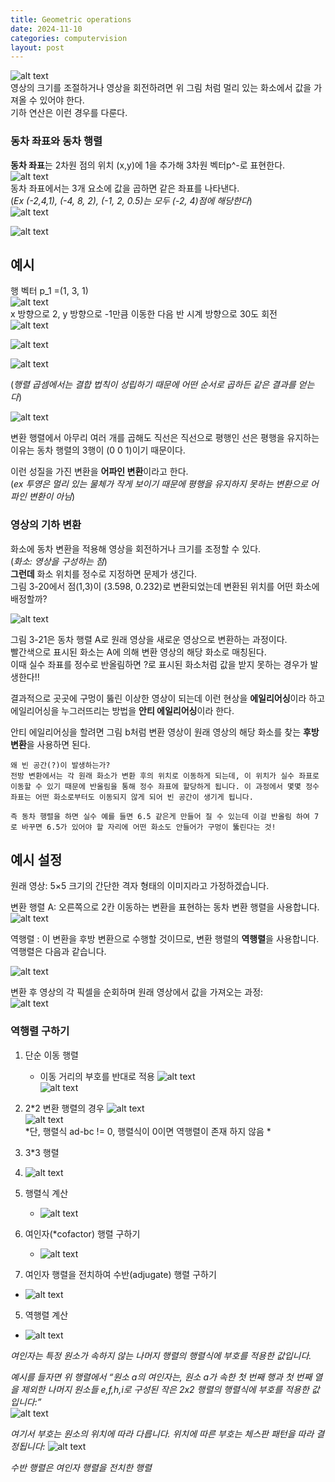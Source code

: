 ```yaml
---
title: Geometric operations
date: 2024-11-10
categories: computervision
layout: post
---
```


![alt text](image-27.png)  
영상의 크기를 조절하거나 영상을 회전하려면 위 그림 처럼 멀리 있는 화소에서 값을 가져올 수 있어야 한다.  
기하 연산은 이런 경우를 다룬다.  

### 동차 좌표와 동차 행렬 
**동차 좌표**는 2차원 점의 위치 (x,y)에 1을 추가해 3차원 벡터p^-로 표현한다.  
![alt text](image-28.png)  
동차 좌표에서는 3개 요소에 값을 곱하면 같은 좌표를 나타낸다.  
(*Ex (-2,4,1), (-4, 8, 2), (-1, 2, 0.5)는 모두 (-2, 4)점에 해당한다*)  
![alt text](image-29.png)  

![alt text](image-30.png)  

예시
--
행 벡터 p_1 =(1, 3, 1)  
![alt text](image-31.png)  
x 방향으로 2, y 방향으로 -1만큼 이동한 다음 반 시계 방향으로 30도 회전   
![alt text](image-32.png)  

![alt text](image-33.png)  

![alt text](image-34.png)  

(*행렬 곱셈에서는 결합 법칙이 성립하기 때문에 어떤 순서로 곱하든 같은 결과를 얻는다*)  

![alt text](image-35.png)  

변환 행렬에서 아무리 여러 개를 곱해도 직선은 직선으로 평행인 선은 평행을 유지하는 이유는 동차 행렬의 3행이 (0 0 1)이기 때문이다.  

이런 성질을 가진 변환을 **어파인 변환**이라고 한다.  
(*ex 투영은 멀리 있는 물체가 작게 보이기 때문에 평행을 유지하지 못하는 변환으로 어파인 변환이 아님*)  

### 영상의 기하 변환


화소에 동차 변환을 적용해 영상을 회전하거나 크기를 조정할 수 있다.  
(*화소: 영상을 구성하는 점*)  
**그런데** 화소 위치를 정수로 지정하면 문제가 생긴다.  
그림 3-20에서 점(1,3)이 (3.598, 0.232)로 변환되었는데 변환된 위치를 어떤 화소에 배정할까?  

![alt text](image-36.png)  

그림 3-21은 동차 행렬 A로 원래 영상을 새로운 영상으로 변환하는 과정이다.  
빨간색으로 표시된 화소는  A에 의해 변환 영상의 해당 화소로 매칭된다.  
이때 실수 좌표를 정수로 반올림하면 ?로 표시된 화소처럼 값을 받지 못하는 경우가 발생한다!!  

결과적으로 곳곳에 구멍이 뚫린 이상한 영상이 되는데 이런 현상을 **에일리어싱**이라 하고 에일리어싱을 누그러뜨리는 방법을 **안티 에일리어싱**이라 한다.  

안티 에일리어싱을 할려면 그림 b처럼 변환 영상이 원래 영상의 해당 화소를 찾는 **후방 변환**을 사용하면 된다.  

```
왜 빈 공간(?)이 발생하는가?
전방 변환에서는 각 원래 화소가 변환 후의 위치로 이동하게 되는데, 이 위치가 실수 좌표로 이동할 수 있기 때문에 반올림을 통해 정수 좌표에 할당하게 됩니다. 이 과정에서 몇몇 정수 좌표는 어떤 화소로부터도 이동되지 않게 되어 빈 공간이 생기게 됩니다.

즉 동차 행렬을 하면 실수 예를 들면 6.5 같은게 만들어 질 수 있는데 이걸 반올림 하여 7로 바꾸면 6.5가 있어야 할 자리에 어떤 화소도 안들어가 구멍이 뚫린다는 것!

```

예시 설정
--
원래 영상: 
5×5 크기의 간단한 격자 형태의 이미지라고 가정하겠습니다.

변환 행렬 
A: 오른쪽으로 2칸 이동하는 변환을 표현하는 동차 변환 행렬을 사용합니다.
![alt text](image-37.png)  

역행렬 : 이 변환을 후방 변환으로 수행할 것이므로, 변환 행렬의 **역행렬**을 사용합니다. 역행렬은 다음과 같습니다.

![alt text](image-41.png)

변환 후 영상의 각 픽셀을 순회하며 원래 영상에서 값을 가져오는 과정:  
![alt text](image-39.png)  

### 역행렬 구하기 

1. 단순 이동 행렬
    - 이동 거리의 부호를 반대로 적용 
    ![alt text](image-37.png)  
    ![alt text](image-41.png)

2. 2*2 변환 행렬의 경우 
![alt text](image-42.png)  
![alt text](image-43.png)  
*단, 행렬식 ad-bc != 0, 행렬식이 0이면 역행렬이 존재 하지 않음 *  

3. 3*3 행렬 
1. ![alt text](image-44.png)
2. 행렬식 계산  
    - ![alt text](image-45.png)  
3. 여인자(*cofactor) 행렬 구하기
    - ![alt text](image-46.png)  
4. 여인자 행렬을 전치하여 수반(adjugate) 행렬 구하기  
 - ![alt text](image-47.png)  
5. 역행렬 계산 
 - ![alt text](image-48.png)   

*여인자는 특정 원소가 속하지 않는 나머지 행렬의 행렬식에 부호를 적용한 값입니다.*  

*예시를 들자면 위 행렬에서 “원소 a의 여인자는, 원소 a가 속한 첫 번째 행과 첫 번째 열을 제외한 나머지 원소들 e,f,h,i로 구성된 작은 2x2 행렬의 행렬식에 부호를 적용한 값입니다:”*  
![alt text](image-49.png)  

*여기서 부호는 원소의 위치에 따라 다릅니다. 위치에 따른 부호는 체스판 패턴을 따라 결정됩니다:*
![alt text](image-50.png)

*수반 행렬은 여인자 행렬을 전치한 행렬*